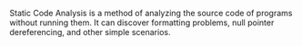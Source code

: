 Static Code Analysis is a method of analyzing the source code of programs without running them.
It can discover formatting problems, null pointer dereferencing, and other simple scenarios.